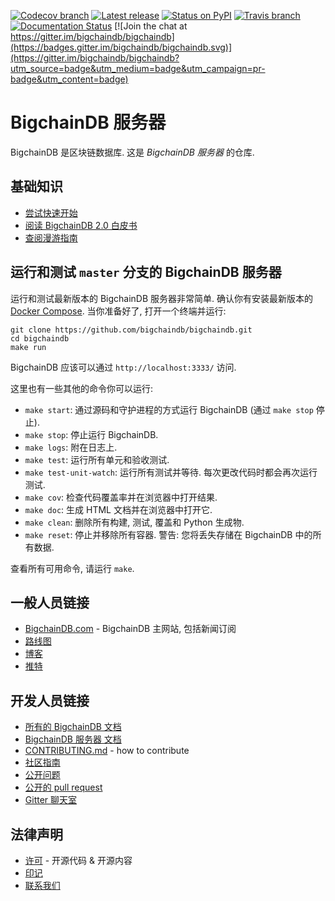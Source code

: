 <!---
Copyright © 2020 Interplanetary Database Association e.V.,
BigchainDB and IPDB software contributors.
SPDX-License-Identifier: (Apache-2.0 AND CC-BY-4.0)
Code is Apache-2.0 and docs are CC-BY-4.0
--->

<!--- There is no shield to get the latest version
(including pre-release versions) from PyPI,
so show the latest GitHub release instead.
--->

[![Codecov branch](https://img.shields.io/codecov/c/github/bigchaindb/bigchaindb/master.svg)](https://codecov.io/github/bigchaindb/bigchaindb?branch=master)
[![Latest release](https://img.shields.io/github/release/bigchaindb/bigchaindb/all.svg)](https://github.com/bigchaindb/bigchaindb/releases)
[![Status on PyPI](https://img.shields.io/pypi/status/bigchaindb.svg)](https://pypi.org/project/BigchainDB/)
[![Travis branch](https://img.shields.io/travis/bigchaindb/bigchaindb/master.svg)](https://travis-ci.com/bigchaindb/bigchaindb)
[![Documentation Status](https://readthedocs.org/projects/bigchaindb-server/badge/?version=latest)](https://docs.bigchaindb.com/projects/server/en/latest/)
[![Join the chat at https://gitter.im/bigchaindb/bigchaindb](https://badges.gitter.im/bigchaindb/bigchaindb.svg)](https://gitter.im/bigchaindb/bigchaindb?utm_source=badge&utm_medium=badge&utm_campaign=pr-badge&utm_content=badge)

# BigchainDB 服务器

BigchainDB 是区块链数据库. 这是 _BigchainDB 服务器_ 的仓库.

## 基础知识

* [尝试快速开始](https://docs.bigchaindb.com/projects/server/en/latest/quickstart.html)
* [阅读 BigchainDB 2.0 白皮书](https://www.bigchaindb.com/whitepaper/)
* [查阅漫游指南](https://www.bigchaindb.com/developers/guide/)

## 运行和测试 `master` 分支的 BigchainDB 服务器

运行和测试最新版本的 BigchainDB 服务器非常简单. 确认你有安装最新版本的 [Docker Compose](https://docs.docker.com/compose/install/). 当你准备好了, 打开一个终端并运行:

```text
git clone https://github.com/bigchaindb/bigchaindb.git
cd bigchaindb
make run
```

BigchainDB 应该可以通过 `http://localhost:3333/` 访问.

这里也有一些其他的命令你可以运行:

* `make start`: 通过源码和守护进程的方式运行 BigchainDB (通过 `make stop` 停止).
* `make stop`: 停止运行 BigchainDB.
* `make logs`: 附在日志上.
* `make test`: 运行所有单元和验收测试.
* `make test-unit-watch`: 运行所有测试并等待. 每次更改代码时都会再次运行测试.
* `make cov`: 检查代码覆盖率并在浏览器中打开结果.
* `make doc`: 生成 HTML 文档并在浏览器中打开它.
* `make clean`: 删除所有构建, 测试, 覆盖和 Python 生成物.
* `make reset`: 停止并移除所有容器. 警告: 您将丢失存储在 BigchainDB 中的所有数据.

查看所有可用命令, 请运行 `make`.

## 一般人员链接

* [BigchainDB.com](https://www.bigchaindb.com/) - BigchainDB 主网站, 包括新闻订阅
* [路线图](https://github.com/bigchaindb/org/blob/master/ROADMAP.md)
* [博客](https://medium.com/the-bigchaindb-blog)
* [推特](https://twitter.com/BigchainDB)

## 开发人员链接

* [所有的 BigchainDB 文档](https://docs.bigchaindb.com/en/latest/)
* [BigchainDB 服务器 文档](https://docs.bigchaindb.com/projects/server/en/latest/index.html)
* [CONTRIBUTING.md](.github/CONTRIBUTING.md) - how to contribute
* [社区指南](CODE_OF_CONDUCT.md)
* [公开问题](https://github.com/bigchaindb/bigchaindb/issues)
* [公开的 pull request](https://github.com/bigchaindb/bigchaindb/pulls)
* [Gitter 聊天室](https://gitter.im/bigchaindb/bigchaindb)

## 法律声明

* [许可](LICENSES.md) - 开源代码 & 开源内容
* [印记](https://www.bigchaindb.com/imprint/)
* [联系我们](https://www.bigchaindb.com/contact/)
